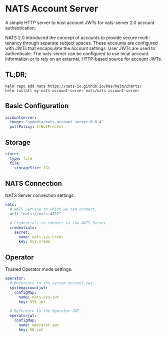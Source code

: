 # NATS Account Server

A simple HTTP server to host account JWTs for nats-server 2.0 account authentication.

NATS 2.0 introduced the concept of accounts to provide secure multi-tenancy through separate subject spaces. These accounts are configured with JWTs that encapsulate the account settings. User JWTs are used to authenticate. The nats-server can be configured to use local account information or to rely on an external, HTTP-based source for account JWTs.

## TL;DR;

```console
helm repo add nats https://nats-io.github.io/k8s/helm/charts/
helm install my-nats-account-server nats/nats-account-server
```

## Basic Configuration

```yaml
accountserver:
  image: "synadia/nats-account-server:0.8.4"
  pullPolicy: IfNotPresent
```

## Storage

```yaml
store:
  type: file
  file:
    storageSize: 1Gi
```

## NATS Connection

NATS Server connection settings.

```yaml
nats:
  # NATS Service to which we can connect.
  url: "nats://nats:4222"

  # Credentials to connect to the NATS Server.
  credentials:
    secret:
      name: nats-sys-creds
      key: sys.creds
```

## Operator

Trusted Operator mode settings.

```yaml
operator:
  # Reference to the system account jwt.
  systemaccountjwt:
    configMap:
      name: nats-sys-jwt
      key: SYS.jwt
  
  # Reference to the Operator JWT.
  operatorjwt:
    configMap:
      name: operator-jwt
      key: KO.jwt
```
